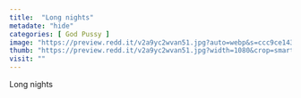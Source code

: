 ```yaml
---
title:  "Long nights"
metadate: "hide"
categories: [ God Pussy ]
image: "https://preview.redd.it/v2a9yc2wvan51.jpg?auto=webp&s=ccc9ce1436c8e3ac49ba2f926819cafc1d18f063"
thumb: "https://preview.redd.it/v2a9yc2wvan51.jpg?width=1080&crop=smart&auto=webp&s=94444c0cd6c5179d19f12cf49ac6df9ae4a851e1"
visit: ""
---
```

Long nights

